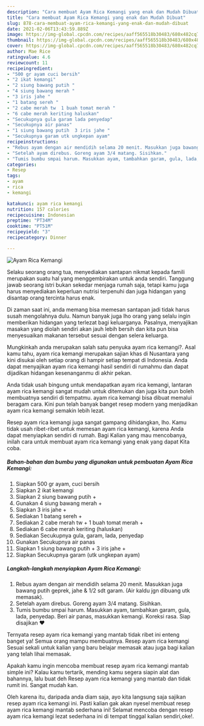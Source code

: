 ```yaml
---
description: "Cara membuat Ayam Rica Kemangi yang enak dan Mudah Dibuat"
title: "Cara membuat Ayam Rica Kemangi yang enak dan Mudah Dibuat"
slug: 878-cara-membuat-ayam-rica-kemangi-yang-enak-dan-mudah-dibuat
date: 2021-02-06T13:43:59.889Z
image: https://img-global.cpcdn.com/recipes/aaff565518b30483/680x482cq70/ayam-rica-kemangi-foto-resep-utama.jpg
thumbnail: https://img-global.cpcdn.com/recipes/aaff565518b30483/680x482cq70/ayam-rica-kemangi-foto-resep-utama.jpg
cover: https://img-global.cpcdn.com/recipes/aaff565518b30483/680x482cq70/ayam-rica-kemangi-foto-resep-utama.jpg
author: Mae Rice
ratingvalue: 4.6
reviewcount: 11
recipeingredient:
- "500 gr ayam cuci bersih"
- "2 ikat kemangi"
- "2 siung bawang putih "
- "4 siung bawang merah "
- "3 iris jahe "
- "1 batang sereh "
- "2 cabe merah tw  1 buah tomat merah "
- "6 cabe merah keriting haluskan"
- "Secukupnya gula garam lada penyedap"
- "Secukupnya air panas"
- "1 siung bawang putih  3 iris jahe "
- "Secukupnya garam utk ungkepan ayam"
recipeinstructions:
- "Rebus ayam dengan air mendidih selama 20 menit. Masukkan juga bawang putih geprek, jahe &amp; 1/2 sdt garam. (Air kaldu jgn dibuang utk memasak)."
- "Setelah ayam direbus. Goreng ayam 3/4 matang. Sisihkan."
- "Tumis bumbu smpai harum. Masukkan ayam, tambahkan garam, gula, lada, penyedap. Beri air panas, masukkan kemangi. Koreksi rasa. Siap disajikan ❤"
categories:
- Resep
tags:
- ayam
- rica
- kemangi

katakunci: ayam rica kemangi 
nutrition: 157 calories
recipecuisine: Indonesian
preptime: "PT34M"
cooktime: "PT51M"
recipeyield: "3"
recipecategory: Dinner

---
```



![Ayam Rica Kemangi](https://img-global.cpcdn.com/recipes/aaff565518b30483/680x482cq70/ayam-rica-kemangi-foto-resep-utama.jpg)

Selaku seorang orang tua, menyediakan santapan nikmat kepada famili merupakan suatu hal yang menggembirakan untuk anda sendiri. Tanggung jawab seorang istri bukan sekedar menjaga rumah saja, tetapi kamu juga harus menyediakan keperluan nutrisi terpenuhi dan juga hidangan yang disantap orang tercinta harus enak.

Di zaman  saat ini, anda memang bisa memesan santapan jadi tidak harus susah mengolahnya dulu. Namun banyak juga lho orang yang selalu ingin memberikan hidangan yang terlezat bagi keluarganya. Pasalnya, menyajikan masakan yang diolah sendiri akan jauh lebih bersih dan kita pun bisa menyesuaikan makanan tersebut sesuai dengan selera keluarga. 



Mungkinkah anda merupakan salah satu penyuka ayam rica kemangi?. Asal kamu tahu, ayam rica kemangi merupakan sajian khas di Nusantara yang kini disukai oleh setiap orang di hampir setiap tempat di Indonesia. Anda dapat menyajikan ayam rica kemangi hasil sendiri di rumahmu dan dapat dijadikan hidangan kesenanganmu di akhir pekan.

Anda tidak usah bingung untuk mendapatkan ayam rica kemangi, lantaran ayam rica kemangi sangat mudah untuk ditemukan dan juga kita pun boleh membuatnya sendiri di tempatmu. ayam rica kemangi bisa dibuat memalui beragam cara. Kini pun telah banyak banget resep modern yang menjadikan ayam rica kemangi semakin lebih lezat.

Resep ayam rica kemangi juga sangat gampang dihidangkan, lho. Kamu tidak usah ribet-ribet untuk memesan ayam rica kemangi, karena Anda dapat menyiapkan sendiri di rumah. Bagi Kalian yang mau mencobanya, inilah cara untuk membuat ayam rica kemangi yang enak yang dapat Kita coba.

<!--inarticleads1-->

##### Bahan-bahan dan bumbu yang digunakan untuk pembuatan Ayam Rica Kemangi:

1. Siapkan 500 gr ayam, cuci bersih
1. Siapkan 2 ikat kemangi
1. Siapkan 2 siung bawang putih +
1. Gunakan 4 siung bawang merah +
1. Siapkan 3 iris jahe +
1. Sediakan 1 batang sereh +
1. Sediakan 2 cabe merah tw + 1 buah tomat merah +
1. Sediakan 6 cabe merah keriting (haluskan)
1. Sediakan Secukupnya gula, garam, lada, penyedap
1. Gunakan Secukupnya air panas
1. Siapkan 1 siung bawang putih + 3 iris jahe +
1. Siapkan Secukupnya garam (utk ungkepan ayam)




<!--inarticleads2-->

##### Langkah-langkah menyiapkan Ayam Rica Kemangi:

1. Rebus ayam dengan air mendidih selama 20 menit. Masukkan juga bawang putih geprek, jahe &amp; 1/2 sdt garam. (Air kaldu jgn dibuang utk memasak).
1. Setelah ayam direbus. Goreng ayam 3/4 matang. Sisihkan.
1. Tumis bumbu smpai harum. Masukkan ayam, tambahkan garam, gula, lada, penyedap. Beri air panas, masukkan kemangi. Koreksi rasa. Siap disajikan ❤




Ternyata resep ayam rica kemangi yang mantab tidak ribet ini enteng banget ya! Semua orang mampu membuatnya. Resep ayam rica kemangi Sesuai sekali untuk kalian yang baru belajar memasak atau juga bagi kalian yang telah lihai memasak.

Apakah kamu ingin mencoba membuat resep ayam rica kemangi mantab simple ini? Kalau kamu tertarik, mending kamu segera siapin alat dan bahannya, lalu buat deh Resep ayam rica kemangi yang mantab dan tidak rumit ini. Sangat mudah kan. 

Oleh karena itu, daripada anda diam saja, ayo kita langsung saja sajikan resep ayam rica kemangi ini. Pasti kalian gak akan nyesel membuat resep ayam rica kemangi mantab sederhana ini! Selamat mencoba dengan resep ayam rica kemangi lezat sederhana ini di tempat tinggal kalian sendiri,oke!.


